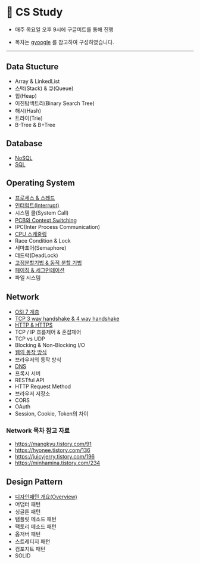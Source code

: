 # 📖 CS Study



* 매주 목요일 오후 9시에 구글미트를 통해 진행

* 목차는  [gyoogle](https://github.com/gyoogle/tech-interview-for-developer) 를 참고하여 구성하였습니다.

  

---



## Data Stucture 

* Array & LinkedList
* 스택(Stack) & 큐(Queue)
* 힙(Heap)
* 이진탐색트리(Binary Search Tree)
* 해시(Hash)
* 트라이(Trie)
* B-Tree & B+Tree



## Database

* [NoSQL](https://github.com/hk-bae/CS-Study/blob/main/Database/NoSQL.md)
* [SQL](https://github.com/hk-bae/CS-Study/blob/main/Database/SQL.md)


## Operating System

* [프로세스 & 스레드](https://github.com/hk-bae/CS-Study/blob/main/OS/Process-and-Thread.md)
* [인터럽트(Interrupt)](https://github.com/hk-bae/CS-Study/blob/main/OS/Interrupt.md)
* 시스템 콜(System Call)
* [PCB와 Context Switching](https://github.com/hk-bae/CS-Study/blob/main/OS/PCB-and-Context-Swithcing.md)
* IPC(Inter Process Communication)
* [CPU 스케줄링](https://github.com/hk-bae/CS-Study/blob/main/OS/CPU-Scheduling.md)
* Race Condition & Lock
* 세마포어(Semaphore)
* 데드락(DeadLock)
* [고정분할기법 & 동적 분할 기법](OS/Fixed-Variable-Partitioning.md)
* [페이징 & 세그먼테이션](OS/Segmentation-Paging.md)
* 파일 시스템



## Network

* [OSI 7 계층](https://github.com/hk-bae/CS-Study/blob/main/Network/network-osi-7-layers.md)
* [TCP 3 way handshake & 4 way handshake](https://github.com/hk-bae/CS-Study/blob/main/Network/TCP-3-way%20handshake-4-way-handshake.md)
* [HTTP & HTTPS](https://github.com/hk-bae/CS-Study/blob/main/Network/http-and-https.md)
* TCP / IP 흐름제어 & 혼잡제어
* TCP vs UDP 
* Blocking & Non-Blocking I/O
* [웹의 동작 방식](https://github.com/hk-bae/CS-Study/blob/main/Network/how-web-works.md)
* 브라우저의 동작 방식
* [DNS](https://github.com/hk-bae/CS-Study/blob/main/Network/dns.md)
* 프록시 서버
* RESTful API
* HTTP Request Method
* 브라우저 저장소
* CORS
* OAuth
* Session, Cookie, Token의 차이

### Network 목차 참고 자료
- https://mangkyu.tistory.com/91
- https://hyonee.tistory.com/136  
- https://juicyjerry.tistory.com/196
- https://minhamina.tistory.com/234

## Design Pattern

* [디자인패턴 개요(Overview)](https://github.com/hk-bae/CS-Study/blob/main/DesignPattern/Summary-of-DesignPattern.md)
* 어댑터 패턴
* 싱글톤 패턴
* 탬플릿 메소드 패턴
* 팩토리 메소드 패턴
* 옵저버 패턴
* 스트레티지 패턴
* 컴포지트 패턴
* SOLID
